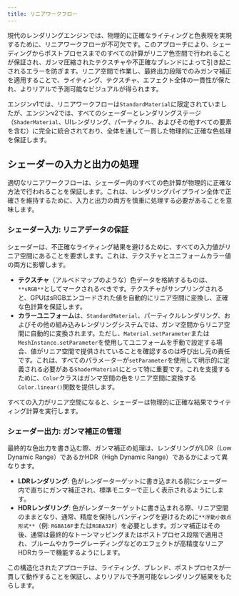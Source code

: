 ```yaml
---
title: リニアワークフロー
---
```


現代のレンダリングエンジンでは、物理的に正確なライティングと色表現を実現するために、リニアワークフローが不可欠です。このアプローチにより、シェーディングからポストプロセスまでのすべての計算がリニア色空間で行われることが保証され、ガンマ圧縮されたテクスチャや不正確なブレンドによって引き起こされるエラーを防ぎます。リニア空間で作業し、最終出力段階でのみガンマ補正を適用することで、ライティング、テクスチャ、エフェクト全体の一貫性が保たれ、よりリアルで予測可能なビジュアルが得られます。

エンジンv1では、リニアワークフローは`StandardMaterial`に限定されていましたが、エンジンv2では、すべてのシェーダーとレンダリングステージ（`ShaderMaterial`、UIレンダリング、パーティクル、およびその他すべての要素を含む）に完全に統合されており、全体を通して一貫した物理的に正確な色処理を保証します。

## シェーダーの入力と出力の処理

適切なリニアワークフローは、シェーダー内のすべての色計算が物理的に正確な方法で行われることを保証します。これは、レンダリングパイプライン全体で正確さを維持するために、入力と出力の両方を慎重に処理する必要があることを意味します。

### **シェーダー入力: リニアデータの保証**

シェーダーは、不正確なライティング結果を避けるために、すべての入力値がリニア空間にあることを要求します。これは、テクスチャとユニフォームカラー値の両方に影響します。

- **テクスチャ**（アルベドマップのような）色データを格納するものは、`**sRGB**`としてマークされるべきです。テクスチャがサンプリングされると、GPUはsRGBエンコードされた値を自動的にリニア空間に変換し、正確な色計算を保証します。
- **カラーユニフォーム**は、`StandardMaterial`、パーティクルレンダリング、およびその他の組み込みレンダリングシステムでは、ガンマ空間からリニア空間に自動的に変換されます。ただし、`Material.setParameter`または`MeshInstance.setParameter`を使用してユニフォームを手動で設定する場合、値がリニア空間で提供されていることを確認するのは呼び出し元の責任です。これは、すべてのパラメーターが`setParameter`を使用して明示的に定義される必要がある`ShaderMaterial`にとって特に重要です。これを支援するために、`Color`クラスはガンマ空間の色をリニア空間に変換する`Color.linear()`関数を提供します。

すべての入力がリニア空間になると、シェーダーは物理的に正確な結果でライティング計算を実行します。

### **シェーダー出力: ガンマ補正の管理**

最終的な色出力を書き込む際、ガンマ補正の処理は、レンダリングがLDR（Low Dynamic Range）であるかHDR（High Dynamic Range）であるかによって異なります。

- **LDRレンダリング**: 色がレンダーターゲットに書き込まれる前にシェーダー内で直ちにガンマ補正され、標準モニターで正しく表示されるようにします。
- **HDRレンダリング**: 色がレンダーターゲットに書き込まれる際、リニア空間のままとなり、通常、精度を保持しバンディングを避けるために`**浮動小数点形式**`（例: `RGBA16F`または`RGBA32F`）を必要とします。ガンマ補正はその後、通常は最終的なトーンマッピングまたはポストプロセス段階で適用され、ブルームやカラーグレーディングなどのエフェクトが高精度なリニアHDRカラーで機能するようにします。

この構造化されたアプローチは、ライティング、ブレンド、ポストプロセスが一貫して動作することを保証し、よりリアルで予測可能なレンダリング結果をもたらします。
